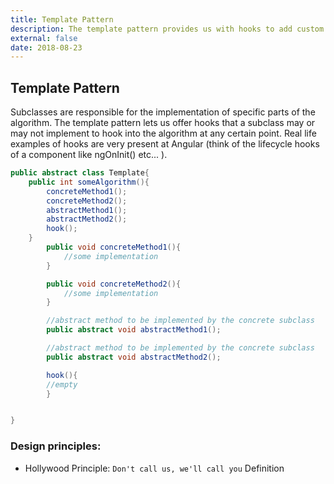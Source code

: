 ```yaml
---
title: Template Pattern
description: The template pattern provides us with hooks to add custom behaviour to a template algorithm.
external: false
date: 2018-08-23
---
```


## Template Pattern

Subclasses are responsible for the implementation of specific parts of the algorithm. The template pattern lets us offer hooks that a subclass may or may not implement to hook into the algorithm at any certain point. Real life examples of hooks are very present at Angular (think of the lifecycle hooks of a component like ngOnInit() etc... ).

```java
public abstract class Template{
	public int someAlgorithm(){
		concreteMethod1();
		concreteMethod2();
		abstractMethod1();
		abstractMethod2();
		hook();
	}
		public void concreteMethod1(){
			//some implementation
		}

		public void concreteMethod2(){
			//some implementation
		}

		//abstract method to be implemented by the concrete subclass
		public abstract void abstractMethod1();

		//abstract method to be implemented by the concrete subclass
		public abstract void abstractMethod2();

		hook(){
		//empty
		}


}
```

### Design principles:

- Hollywood Principle:
  `Don't call us, we'll call you`
  Definition
